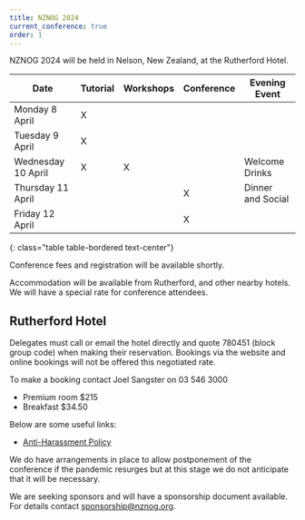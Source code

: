 ```yaml
---
title: NZNOG 2024
current_conference: true
order: 1
---
```


NZNOG 2024 will be held in Nelson, New Zealand, at the Rutherford Hotel.

| Date | Tutorial | Workshops | Conference | Evening Event |
| --- | --- | --- | --- | --- |
| Monday 8 April    | X | | | |
| Tuesday 9 April   | X | | | |
| Wednesday 10 April | X | X | | Welcome Drinks |
| Thursday 11 April  | | | X | Dinner and Social |
| Friday 12 April    | | | X | |
{: class="table table-bordered text-center"}

Conference fees and registration will be available shortly.

Accommodation will be available from Rutherford, and other nearby hotels. We will have a special rate for conference attendees.

## Rutherford Hotel

Delegates must call or email the hotel directly and quote 780451 (block group code) when making their reservation. Bookings via the website and online bookings will not be offered this negotiated rate.

To make a booking contact Joel Sangster on 03 546 3000

* Premium room $215
* Breakfast $34.50


Below are some useful links:
- [Anti-Harassment Policy](/conference-anti-harassment-policy)

We do have arrangements in place to allow postponement of the conference if the pandemic resurges but at this stage we do not anticipate that it will be necessary.

We are seeking sponsors and will have a sponsorship document available. For details contact [sponsorship@nznog.org](mailto:sponsorship@nznog.org).

